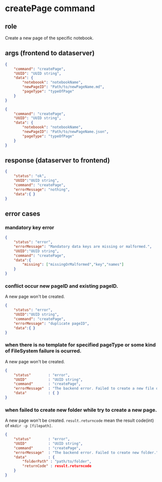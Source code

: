 # createPage command
## role
 Create a new page of the specific notebook.

## args (frontend to dataserver)
```json
{
    "command": "createPage",
    "UUID": "UUID string",
    "data": {
        "noteboook": "notebookName",
        "newPageID": "Path/to/newPageName.md",
        "pageType": "typeOfPage"
    }
}
```
```json
{
    "command": "createPage",
    "UUID": "UUID string",
    "data": {
        "noteboook": "notebookName",
        "newPageID": "Path/to/newPageName.json",
        "pageType": "typeOfPage"
    }
}
```

## response (dataserver to frontend)
```json
{
    "status": "ok",
    "UUID":"UUID string",
    "command": "createPage",
    "errorMessage": "nothing",
    "data":{ }
}
```

## error cases
### mandatory key error
```json
{
    "status": "error",
    "errorMessage": "Mandatory data keys are missing or malformed.",
    "UUID":"UUID string",
    "command": "createPage",
    "data":{
        "missing": ["missingOrMalformed","key","names"]
    }
}
```


### conflict occur new pageID and existing pageID.
 A new page won't be created.
```json
{
    "status": "error",
    "UUID":"UUID string",
    "command": "createPage",
    "errorMessage": "duplicate pageID",
    "data":{ }
}
```

### when there is no template for specified pageType or some kind of FileSystem failure is ocurred.
 A new page won't be created.
```json
{
    "status"        : "error",
    "UUID"          : "UUID string",
    "command"       : "createPage",
    "errorMessage"  : "The backend error. Failed to create a new file or to find the specified pageType: [pageType]",
    "data"          : { }
}
```

### when failed to create new folder while try to create a new page.
 A new page won't be created. ```result.returncode``` mean the result code(int) of ```mkdir -p [filepath]```.
```json
{
    "status"        : "error",
    "UUID"          : "UUID string",
    "command"       : "createPage",
    "errorMessage"  : "The backend error. Failed to create new folder.",
    "data"          : { 
        "folderPath" : "path/to/folder", 
        "returnCode" : result.returncode
    }
}
```



